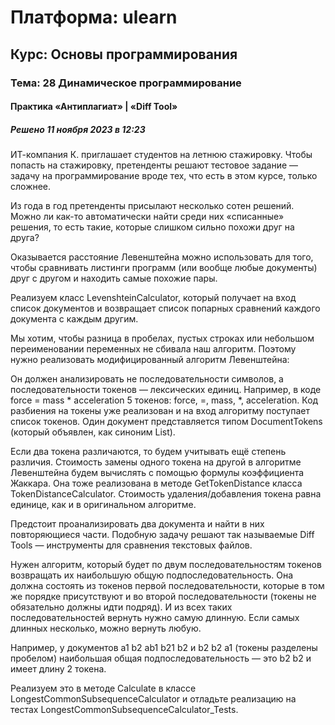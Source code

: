 # Платформа: ulearn
## Курс: Основы программирования
### Тема: 28 Динамическое программирование
#### Практика «Антиплагиат» | «Diff Tool»
##### Решено 11 ноября 2023 в 12:23

ИТ-компания К. приглашает студентов на летнюю стажировку. Чтобы попасть на стажировку, претенденты решают тестовое задание — задачу на программирование вроде тех, что есть в этом курсе, только сложнее.

Из года в год претенденты присылают несколько сотен решений. Можно ли как-то автоматически найти среди них «списанные» решения, то есть такие, которые слишком сильно похожи друг на друга?

Оказывается расстояние Левенштейна можно использовать для того, чтобы сравнивать листинги программ (или вообще любые документы) друг с другом и находить самые похожие пары. 

Реализуем класс LevenshteinCalculator, который получает на вход список документов и возвращает список попарных сравнений каждого документа с каждым другим.

Мы хотим, чтобы разница в пробелах, пустых строках или небольшом переименовании переменных не сбивала наш алгоритм. Поэтому нужно реализовать модифицированный алгоритм Левенштейна:

Он должен анализировать не последовательности символов, а последовательности токенов — лексических единиц. Например, в коде force = mass * acceleration 5 токенов: force, =, mass, *, acceleration. Код разбиения на токены уже реализован и на вход алгоритму поступает список токенов. Один документ представляется типом DocumentTokens (который объявлен, как синоним List<string>).

Если два токена различаются, то будем учитывать ещё степень различия. Стоимость замены одного токена на другой в алгоритме Левенштейна будем вычислять с помощью формулы коэффициента Жаккара. Она тоже реализована в методе GetTokenDistance класса TokenDistanceCalculator. Стоимость удаления/добавления токена равна единице, как и в оригинальном алгоритме.

Предстоит проанализировать два документа и найти в них повторяющиеся части. Подобную задачу решают так называемые Diff Tools — инструменты для сравнения текстовых файлов.

Нужен алгоритм, который будет по двум последовательностям токенов возвращать их наибольшую общую подпоследовательность. Она должна состоять из токенов первой последовательности, которые в том же порядке присутствуют и во второй последовательности (токены не обязательно должны идти подряд). И из всех таких последовательностей вернуть нужно самую длинную. Если самых длинных несколько, можно вернуть любую.

Например, у документов a1 b2 ab1 b21 b2 и b2 b2 a1 (токены разделены пробелом) наибольшая общая подпоследовательность — это b2 b2 и имеет длину 2 токена.

Реализуем это в методе Calculate в классе LongestCommonSubsequenceCalculator и отладьте реализацию на тестах LongestCommonSubsequenceCalculator_Tests. 

